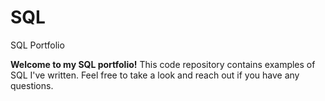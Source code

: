 # SQL
SQL Portfolio

**Welcome to my SQL portfolio!**
This code repository contains examples of SQL I've written. Feel free to take a look and reach out if you have any questions.
